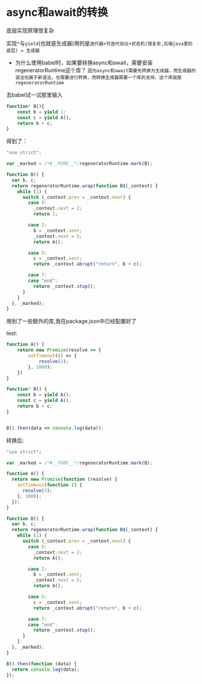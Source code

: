 # async和await的转换

底层实现原理很复杂

实现`*`与`yield`(也就是生成器)用的是`迭代器+可迭代协议+状态机(很复杂,后端java里的底层) = 生成器`

- 为什么使用babel时，如果要转换async和await，需要安装regeneratorRuntime这个库？
`因为async和await需要先转换为生成器，而生成器的语法也属于新语法，也需要进行转换，而转换生成器需要一个库的支持，这个库就是regeneratorRuntime`


去babel试一试那里输入
```js
function* B(){
    const b = yield 1;
    const c = yield A();
    return b + c;
}
```

得到了：
```js
"use strict";

var _marked = /*#__PURE__*/regeneratorRuntime.mark(B);

function B() {
  var b, c;
  return regeneratorRuntime.wrap(function B$(_context) {
    while (1) {
      switch (_context.prev = _context.next) {
        case 0:
          _context.next = 2;
          return 1;

        case 2:
          b = _context.sent;
          _context.next = 5;
          return A();

        case 5:
          c = _context.sent;
          return _context.abrupt("return", b + c);

        case 7:
        case "end":
          return _context.stop();
      }
    }
  }, _marked);
}
```

用到了一些额外的库,我在package.json中已经配置好了


test:
```js
function A() {
    return new Promise(resolve => {
        setTimeout(() => {
            resolve(3);
        }, 1000);
    })
}

function* B() {
    const b = yield A();
    const c = yield A();
    return b + c;
}


B().then(data => console.log(data));
```

转换后:
```js
"use strict";

var _marked = /*#__PURE__*/regeneratorRuntime.mark(B);

function A() {
  return new Promise(function (resolve) {
    setTimeout(function () {
      resolve(3);
    }, 1000);
  });
}

function B() {
  var b, c;
  return regeneratorRuntime.wrap(function B$(_context) {
    while (1) {
      switch (_context.prev = _context.next) {
        case 0:
          _context.next = 2;
          return A();

        case 2:
          b = _context.sent;
          _context.next = 5;
          return A();

        case 5:
          c = _context.sent;
          return _context.abrupt("return", b + c);

        case 7:
        case "end":
          return _context.stop();
      }
    }
  }, _marked);
}

B().then(function (data) {
  return console.log(data);
});
```
